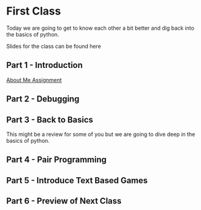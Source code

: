 # First Class

Today we are going to get to know each other a bit better and dig back into the basics of python.

Slides for the class can be found here

## Part 1 - Introduction
[About Me Assignment](https://github.com/JessicaGarson/nyu_advanced_python_class/blob/master/class1/about_us/about_me.md)

## Part 2 - Debugging 

## Part 3 - Back to Basics
This might be a review for some of you but we are going to dive deep in the basics of python.

## Part 4 - Pair Programming

## Part 5 - Introduce Text Based Games

## Part 6 - Preview of Next Class  
